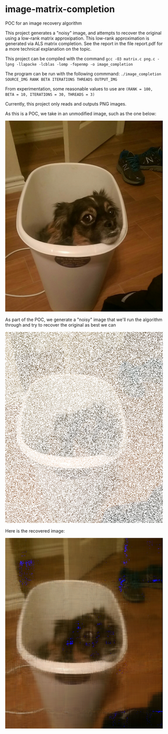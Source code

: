 # image-matrix-completion
POC for an image recovery algorithm

This project generates a "noisy" image, and attempts to recover the original using a low-rank matrix approxipation.
This low-rank approximation is generated via ALS matrix completion. See the report in the file report.pdf for a more technical explanation on the topic.


This project can be compiled with the command `gcc -O3 matrix.c png.c -lpng -llapacke -lcblas -lomp -fopenmp -o image_completion`

The program can be run with the following commmand: `./image_completion SOURCE_IMG RANK BETA ITERATIONS THREADS OUTPUT_IMG`

From experimentation, some reasonable values to use are `(RANK = 100, BETA = 10, ITERATIONS = 30, THREADS = 3)`


Currently, this project only reads and outputs PNG images.

As this is a POC, we take in an unmodified image, such as the one below:

![Original image of Bella the dog!](bella.png)

As part of the POC, we generate a "noisy" image that we'll run the algorithm through and try to recover the original as best we can

![Masked/Noisy version of Bella the dog](bella_masked.png)

Here is the recovered image:

![Recovered version of Bella the dog](bella_recovered.png)
